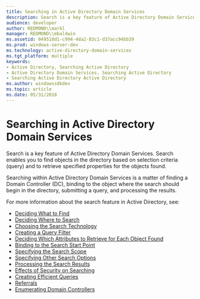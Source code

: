 ```yaml
---
title: Searching in Active Directory Domain Services
description: Search is a key feature of Active Directory Domain Services. Search enables you to find objects in the directory based on selection criteria (query) and to retrieve specified properties for the objects found.
audience: developer
author: REDMOND\\markl
manager: REDMOND\\mbaldwin
ms.assetid: 049518d1-c994-4da2-83c1-d37acc94bb39
ms.prod: windows-server-dev
ms.technology: active-directory-domain-services
ms.tgt_platform: multiple
keywords:
- Active Directory, Searching Active Directory
- Active Directory Domain Services, Searching Active Directory
- Searching Active Directory Active Directory
ms.author: windowssdkdev
ms.topic: article
ms.date: 05/31/2018
---
```


# Searching in Active Directory Domain Services

Search is a key feature of Active Directory Domain Services. Search enables you to find objects in the directory based on selection criteria (query) and to retrieve specified properties for the objects found.

Searching within Active Directory Domain Services is a matter of finding a Domain Controller (DC), binding to the object where the search should begin in the directory, submitting a query, and processing the results.

For more information about the search feature in Active Directory, see:

-   [Deciding What to Find](deciding-what-to-find.md)
-   [Deciding Where to Search](where-to-search.md)
-   [Choosing the Search Technology](choosing-the-search-technology.md)
-   [Creating a Query Filter](creating-a-query-filter.md)
-   [Deciding Which Attributes to Retrieve for Each Object Found](listing-properties-to-retrieve-for-each-object-found.md)
-   [Binding to the Search Start Point](binding-to-a-search-start-point.md)
-   [Specifying the Search Scope](search-scope.md)
-   [Specifying Other Search Options](specifying-other-search-options.md)
-   [Processing the Search Results](processing-query-results.md)
-   [Effects of Security on Searching](effects-of-security-on-queries.md)
-   [Creating Efficient Queries](creating-efficient-queries.md)
-   [Referrals](referrals.md)
-   [Enumerating Domain Controllers](enumerating-domain-controllers.md)

 

 




